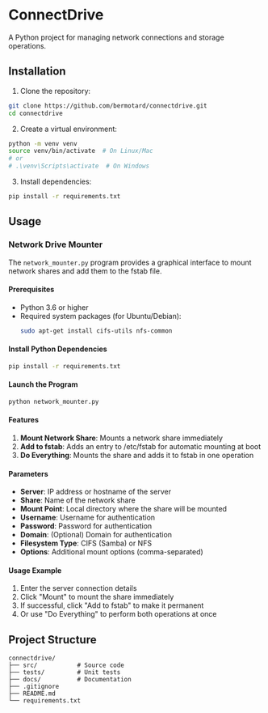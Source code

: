 # ConnectDrive

A Python project for managing network connections and storage operations.

## Installation

1. Clone the repository:
```bash
git clone https://github.com/bermotard/connectdrive.git
cd connectdrive
```

2. Create a virtual environment:
```bash
python -m venv venv
source venv/bin/activate  # On Linux/Mac
# or
# .\venv\Scripts\activate  # On Windows
```

3. Install dependencies:
```bash
pip install -r requirements.txt
```

## Usage

### Network Drive Mounter

The `network_mounter.py` program provides a graphical interface to mount network shares and add them to the fstab file.

#### Prerequisites

- Python 3.6 or higher
- Required system packages (for Ubuntu/Debian):
  ```bash
  sudo apt-get install cifs-utils nfs-common
  ```

#### Install Python Dependencies

```bash
pip install -r requirements.txt
```

#### Launch the Program

```bash
python network_mounter.py
```

#### Features

1. **Mount Network Share**: Mounts a network share immediately
2. **Add to fstab**: Adds an entry to /etc/fstab for automatic mounting at boot
3. **Do Everything**: Mounts the share and adds it to fstab in one operation

#### Parameters

- **Server**: IP address or hostname of the server
- **Share**: Name of the network share
- **Mount Point**: Local directory where the share will be mounted
- **Username**: Username for authentication
- **Password**: Password for authentication
- **Domain**: (Optional) Domain for authentication
- **Filesystem Type**: CIFS (Samba) or NFS
- **Options**: Additional mount options (comma-separated)

#### Usage Example

1. Enter the server connection details
2. Click "Mount" to mount the share immediately
3. If successful, click "Add to fstab" to make it permanent
4. Or use "Do Everything" to perform both operations at once

## Project Structure

```
connectdrive/
├── src/           # Source code
├── tests/         # Unit tests
├── docs/          # Documentation
├── .gitignore
├── README.md
└── requirements.txt
```
